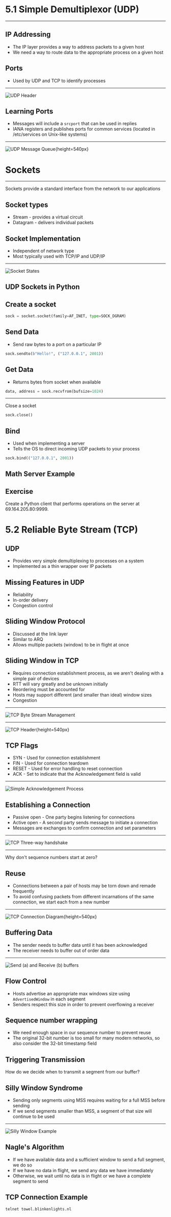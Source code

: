 5.1 Simple Demultiplexor (UDP)
==============================

---

IP Addressing
-------------

- The IP layer provides a way to address packets to a given host
- We need a way to route data to the appropriate process on a given host

Ports
-----

- Used by UDP and TCP to identify processes

---

![UDP Header](https://book.systemsapproach.org/_images/f05-01-9780123850591.png)

Learning Ports
--------------

- Messages will include a `srcport` that can be used in replies
- IANA registers and publishes ports for common services (located in /etc/services on Unix-like systems)

---

![UDP Message Queue](https://book.systemsapproach.org/_images/f05-02-9780123850591.png){height=540px}

Sockets
=======

---

Sockets provide a standard interface from the network to our applications

Socket types
------------

- Stream - provides a virtual circuit
- Datagram - delivers individual packets

Socket Implementation
---------------------

- Independent of network type
- Most typically used with TCP/IP and UDP/IP

---

![Socket States](media/socket-states.png)

UDP Sockets in Python
---------------------

Create a socket
---------------

```python
sock = socket.socket(family=AF_INET, type=SOCK_DGRAM)
```

Send Data
---------

- Send raw bytes to a port on a particular IP

```python
sock.sendto(b"Hello!", ("127.0.0.1", 2001))
```

Get Data
--------

- Returns bytes from socket when available

```python
data, address = sock.recvfrom(bufsize=1024)
```

---

Close a socket

```python
sock.close()
```

Bind
----

- Used when implementing a server
- Tells the OS to direct incoming UDP packets to your process

```python
sock.bind(("127.0.0.1", 2001))
```

Math Server Example
-------------------

Exercise
---------

Create a Python client that performs operations on the server at 69.164.205.80:9999.

5.2 Reliable Byte Stream (TCP)
==============================

UDP
---

- Provides very simple demultiplexing to processes on a system
- Implemented as a thin wrapper over IP packets

Missing Features in UDP
-----------------------

- Reliability
- In-order delivery
- Congestion control

Sliding Window Protocol
-----------------------

- Discussed at the link layer
- Similar to ARQ
- Allows multiple packets (window) to be in flight at once

Sliding Window in TCP
---------------------

- Requires connection establishment process, as we aren't dealing with a simple pair of devices
- RTT will vary greatly and be unknown initially
- Reordering must be accounted for
- Hosts may support different (and smaller than ideal) window sizes
- Congestion

---

![TCP Byte Stream Management](https://book.systemsapproach.org/_images/f05-03-9780123850591.png)

---

![TCP Header](https://book.systemsapproach.org/_images/f05-04-9780123850591.png){height=540px}

TCP Flags
---------

- SYN - Used for connection establishment
- FIN - Used for connection teardown
- RESET - Used for error handling to reset connection
- ACK - Set to indicate that the Acknowledgement field is valid

---

![Simple Acknowledgement Process](https://book.systemsapproach.org/_images/f05-05-9780123850591.png)

Establishing a Connection
-------------------------

- Passive open - One party begins listening for connections
- Active open - A second party sends message to initiate a connection
- Messages are exchanges to confirm connection and set parameters

---

![TCP Three-way handshake](https://book.systemsapproach.org/_images/f05-06-9780123850591.png)

---

Why don't sequence numbers start at zero?

Reuse
-----

- Connections between a pair of hosts may be torn down and remade frequently
- To avoid confusing packets from different incarnations of the same connection, we start each from a new number

---

![TCP Connection Diagram](https://book.systemsapproach.org/_images/f05-07-9780123850591.png){height=540px}

Buffering Data
--------------

- The sender needs to buffer data until it has been acknowledged
- The receiver needs to buffer out of order data

---

![Send (a) and Receive (b) buffers](https://book.systemsapproach.org/_images/f05-08-9780123850591.png)

Flow Control
------------

- Hosts advertise an appropriate max windows size using `AdvertisedWindow` in each segment
- Senders respect this size in order to prevent overflowing a receiver

Sequence number wrapping
------------------------

- We need enough space in our sequence number to prevent reuse
- The original 32-bit number is too small for many modern networks, so also consider the 32-bit timestamp field

Triggering Transmission
-----------------------

How do we decide when to transmit a segment from our buffer?

Silly Window Syndrome
---------------------

- Sending only segments using MSS requires waiting for a full MSS before sending
- If we send segments smaller than MSS, a segment of that size will continue to be used

---

![Silly Window Example](https://book.systemsapproach.org/_images/f05-09-9780123850591.png)

Nagle's Algorithm
-----------------

- If we have available data and a sufficient window to send a full segment, we do so
- If we have no data in flight, we send any data we have immediately
- Otherwise, we wait until no data is in flight or we have a complete segment to send

TCP Connection Example
----------------------

```
telnet towel.blinkenlights.nl
```

